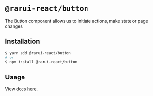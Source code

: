 # `@rarui-react/button`

The Button component allows us to initiate actions, make state or page changes.

## Installation

```sh
$ yarn add @rarui-react/button
# or
$ npm install @rarui-react/button
```

## Usage

View docs [here]().
